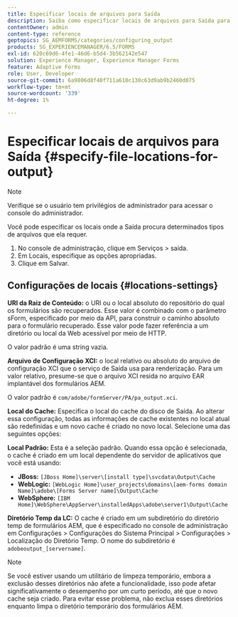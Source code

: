 ```yaml
---
title: Especificar locais de arquivos para Saída
description: Saiba como especificar locais de arquivos para Saída para determinados tipos de arquivos, por exemplo, URI da raiz do conteúdo, Arquivo de configuração XCI, Cache e Padrão.
contentOwner: admin
content-type: reference
geptopics: SG_AEMFORMS/categories/configuring_output
products: SG_EXPERIENCEMANAGER/6.5/FORMS
exl-id: 620c69d6-4fe1-46d6-b5d4-3b562142e547
solution: Experience Manager, Experience Manager Forms
feature: Adaptive Forms
role: User, Developer
source-git-commit: 6a9806d8f40f711a610c130c63d9ab9b2460d075
workflow-type: tm+mt
source-wordcount: '339'
ht-degree: 1%

---
```


# Especificar locais de arquivos para Saída {#specify-file-locations-for-output}

>[!NOTE]
> 
> Verifique se o usuário tem privilégios de administrador para acessar o console do administrador.

Você pode especificar os locais onde a Saída procura determinados tipos de arquivos que ela requer.

1. No console de administração, clique em Serviços > saída.
1. Em Locais, especifique as opções apropriadas.
1. Clique em Salvar.

## Configurações de locais {#locations-settings}

**URI da Raiz de Conteúdo:** o URI ou o local absoluto do repositório do qual os formulários são recuperados. Esse valor é combinado com o parâmetro sForm, especificado por meio da API, para construir o caminho absoluto para o formulário recuperado. Esse valor pode fazer referência a um diretório ou local da Web acessível por meio de HTTP.

O valor padrão é uma string vazia.

**Arquivo de Configuração XCI:** o local relativo ou absoluto do arquivo de configuração XCI que o serviço de Saída usa para renderização. Para um valor relativo, presume-se que o arquivo XCI resida no arquivo EAR implantável dos formulários AEM.

O valor padrão é `com/adobe/formServer/PA/pa_output.xci`.

**Local do Cache:** Especifica o local do cache do disco de Saída. Ao alterar essa configuração, todas as informações de cache existentes no local atual são redefinidas e um novo cache é criado no novo local. Selecione uma das seguintes opções:

**Local Padrão:** Esta é a seleção padrão. Quando essa opção é selecionada, o cache é criado em um local dependente do servidor de aplicativos que você está usando:

* **JBoss:** `[JBoss Home]\server\[install type]\svcdata\Output\Cache`
* **WebLogic:** `[WebLogic Home]\user_projects\domains\[aem-forms domain Name]\adobe\[Forms Server name]\Output\Cache`
* **WebSphere:** `[IBM Home]\WebSphere\AppServer\installedApps\adobe\server1\Output\Cache`

**Diretório Temp da LC:** O cache é criado em um subdiretório do diretório temp de formulários AEM, que é especificado no console de administração em Configurações > Configurações do Sistema Principal > Configurações > Localização do Diretório Temp. O nome do subdiretório é `adobeoutput_[servername]`.

>[!NOTE]
>
>Se você estiver usando um utilitário de limpeza temporário, embora a exclusão desses diretórios não afete a funcionalidade, isso pode afetar significativamente o desempenho por um curto período, até que o novo cache seja criado. Para evitar esse problema, não exclua esses diretórios enquanto limpa o diretório temporário dos formulários AEM.
